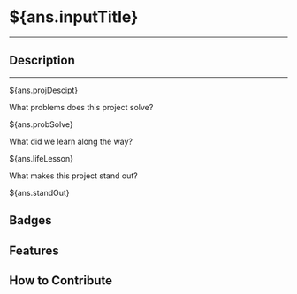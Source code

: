 # ${ans.inputTitle}

---

## Description

---

${ans.projDescipt}

What problems does this project solve?

${ans.probSolve}

What did we learn along the way?

${ans.lifeLesson}

What makes this project stand out?

${ans.standOut}

## Badges

## Features

## How to Contribute